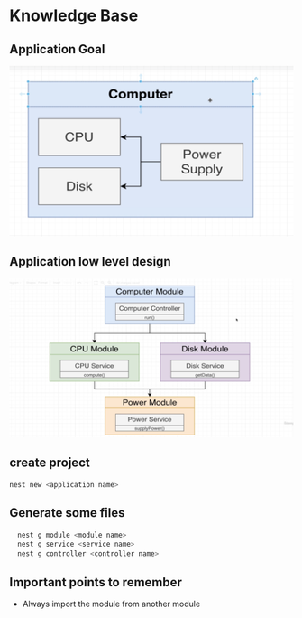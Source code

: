 # Knowledge Base

## Application Goal
![alt text](./public/img/application-hld.png)

## Application low level design
![alt text](./public/img/application-lld.png)

## create project
```bash
nest new <application name>
```

## Generate some files
```bash
  nest g module <module name>
  nest g service <service name>
  nest g controller <controller name>
```


## Important points to remember
- Always import the module from another module